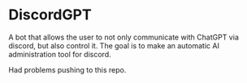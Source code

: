 # DiscordGPT
A bot that allows the user to not only communicate with ChatGPT via discord, but also control it. The goal is to make an automatic AI administration tool for discord.

Had problems pushing to this repo.

